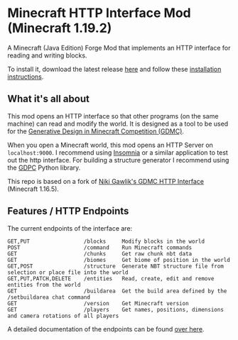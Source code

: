 # Minecraft HTTP Interface Mod (Minecraft 1.19.2)

A Minecraft (Java Edition) Forge Mod that implements an HTTP interface for reading and writing blocks.

To install it, download the latest release [here](https://github.com/Niels-NTG/gdmc_http_interface/releases/latest) and follow these [installation instructions](./docs/Installation.md).

## What it's all about

This mod opens an HTTP interface so that other programs (on the same machine) can read and modify the world. It is designed as a tool to be used for the [Generative Design in Minecraft Competition (GDMC)](http://gendesignmc.engineering.nyu.edu/).

When you open a Minecraft world, this mod opens an HTTP Server on `localhost:9000`. I recommend using [Insomnia](https://insomnia.rest/) or a similar application to test out the http interface. For building a structure generator I recommend using the [GDPC](https://github.com/avdstaaij/gdpc) Python library.

This repo is based on a fork of [Niki Gawlik's GDMC HTTP Interface](https://github.com/nilsgawlik/gdmc_http_interface) (Minecraft 1.16.5).

## Features / HTTP Endpoints

The current endpoints of the interface are:

```
GET,PUT                 /blocks     Modify blocks in the world
POST                    /command    Run Minecraft commands
GET                     /chunks     Get raw chunk nbt data
GET                     /biomes     Get biome of position in the world
GET,POST                /structure  Generate NBT structure file from selection or place file into the world
GET,PUT,PATCH,DELETE    /entities   Read, create, edit and remove entities from the world
GET                     /buildarea  Get the build area defined by the /setbuildarea chat command
GET                     /version    Get Minecraft version
GET                     /players    Get names, positions, dimensions and camera rotations of all players
```

A detailed documentation of the endpoints can be found [over here](./docs/Endpoints.md).
